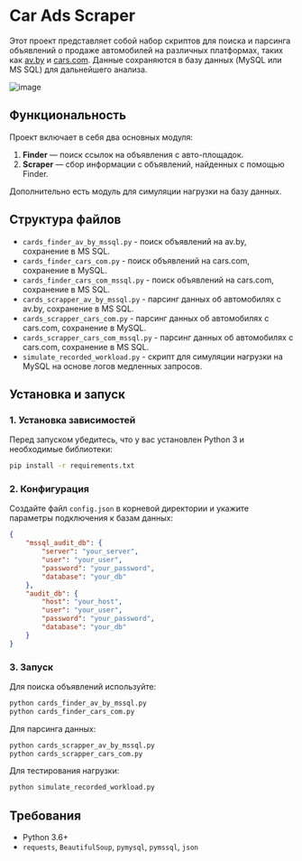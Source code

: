 # Car Ads Scraper

Этот проект представляет собой набор скриптов для поиска и парсинга объявлений о продаже автомобилей на различных платформах, таких как [av.by](https://cars.av.by) и [cars.com](https://www.cars.com). Данные сохраняются в базу данных (MySQL или MS SQL) для дальнейшего анализа.

![image](https://github.com/user-attachments/assets/a5253b8b-8d4b-483f-aaa5-07909d52477d)


## Функциональность

Проект включает в себя два основных модуля:
1. **Finder** — поиск ссылок на объявления с авто-площадок.
2. **Scraper** — сбор информации с объявлений, найденных с помощью Finder.

Дополнительно есть модуль для симуляции нагрузки на базу данных.

## Структура файлов

- `cards_finder_av_by_mssql.py` - поиск объявлений на av.by, сохранение в MS SQL.
- `cards_finder_cars_com.py` - поиск объявлений на cars.com, сохранение в MySQL.
- `cards_finder_cars_com_mssql.py` - поиск объявлений на cars.com, сохранение в MS SQL.
- `cards_scrapper_av_by_mssql.py` - парсинг данных об автомобилях с av.by, сохранение в MS SQL.
- `cards_scrapper_cars_com.py` - парсинг данных об автомобилях с cars.com, сохранение в MySQL.
- `cards_scrapper_cars_com_mssql.py` - парсинг данных об автомобилях с cars.com, сохранение в MS SQL.
- `simulate_recorded_workload.py` - скрипт для симуляции нагрузки на MySQL на основе логов медленных запросов.

## Установка и запуск

### 1. Установка зависимостей

Перед запуском убедитесь, что у вас установлен Python 3 и необходимые библиотеки:

```bash
pip install -r requirements.txt
```

### 2. Конфигурация

Создайте файл `config.json` в корневой директории и укажите параметры подключения к базам данных:

```json
{
    "mssql_audit_db": {
        "server": "your_server",
        "user": "your_user",
        "password": "your_password",
        "database": "your_db"
    },
    "audit_db": {
        "host": "your_host",
        "user": "your_user",
        "password": "your_password",
        "database": "your_db"
    }
}
```

### 3. Запуск

Для поиска объявлений используйте:
```bash
python cards_finder_av_by_mssql.py
python cards_finder_cars_com.py
```

Для парсинга данных:
```bash
python cards_scrapper_av_by_mssql.py
python cards_scrapper_cars_com.py
```

Для тестирования нагрузки:
```bash
python simulate_recorded_workload.py
```

## Требования
- Python 3.6+
- `requests`, `BeautifulSoup`, `pymysql`, `pymssql`, `json`

